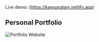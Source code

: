 Live demo: (https://kawsaralam.netlify.app)

## Personal Portfolio

![Portfolio Website](https://i.ibb.co/WgPMpts/image.png)
